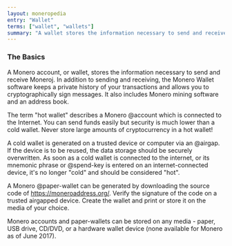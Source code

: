 ```yaml
---
layout: moneropedia
entry: "Wallet"
terms: ["wallet", "wallets"]
summary: "A wallet stores the information necessary to send and receive Monero"
---
```


### The Basics

A Monero account, or wallet, stores the information necessary to send and receive Moneroj.  In addition to sending and receiving, the Monero Wallet software keeps a private history of your transactions and allows you to cryptographically sign messages.  It also includes Monero mining software and an address book.

The term "hot wallet" describes a Monero @account which is connected to the Internet.  You can send funds easily but security is much lower than a cold wallet.  Never store large amounts of cryptocurrency in a hot wallet!

A cold wallet is generated on a trusted device or computer via an @airgap.  If the device is to be reused, the data storage should be securely overwritten.  As soon as a cold wallet is connected to the internet, or its mnemonic phrase or @spend-key is entered on an internet-connected device, it's no longer "cold" and should be considered "hot".

A Monero @paper-wallet can be generated by downloading the source code of https://moneroaddress.org/.  Verify the signature of the code on a trusted airgapped device.  Create the wallet and print or store it on the media of your choice.

Monero accounts and paper-wallets can be stored on any media - paper, USB drive, CD/DVD, or a hardware wallet device (none available for Monero as of June 2017).

